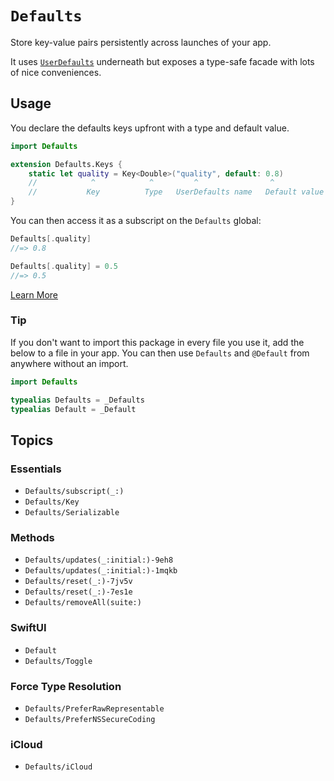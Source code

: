 # ``Defaults``

Store key-value pairs persistently across launches of your app.

It uses [`UserDefaults`](https://developer.apple.com/documentation/foundation/userdefaults) underneath but exposes a type-safe facade with lots of nice conveniences.

## Usage

You declare the defaults keys upfront with a type and default value.

```swift
import Defaults

extension Defaults.Keys {
	static let quality = Key<Double>("quality", default: 0.8)
	//            ^            ^         ^                ^
	//           Key          Type   UserDefaults name   Default value
}
```

You can then access it as a subscript on the `Defaults` global:

```swift
Defaults[.quality]
//=> 0.8

Defaults[.quality] = 0.5
//=> 0.5
```

[Learn More](https://github.com/sindresorhus/Defaults#usage)

### Tip

If you don't want to import this package in every file you use it, add the below to a file in your app. You can then use `Defaults` and `@Default` from anywhere without an import.

```swift
import Defaults

typealias Defaults = _Defaults
typealias Default = _Default
```

## Topics

### Essentials

- ``Defaults/subscript(_:)``
- ``Defaults/Key``
- ``Defaults/Serializable``

### Methods

- ``Defaults/updates(_:initial:)-9eh8``
- ``Defaults/updates(_:initial:)-1mqkb``
- ``Defaults/reset(_:)-7jv5v``
- ``Defaults/reset(_:)-7es1e``
- ``Defaults/removeAll(suite:)``

### SwiftUI

- ``Default``
- ``Defaults/Toggle``

### Force Type Resolution

- ``Defaults/PreferRawRepresentable``
- ``Defaults/PreferNSSecureCoding``

### iCloud

- ``Defaults/iCloud``
